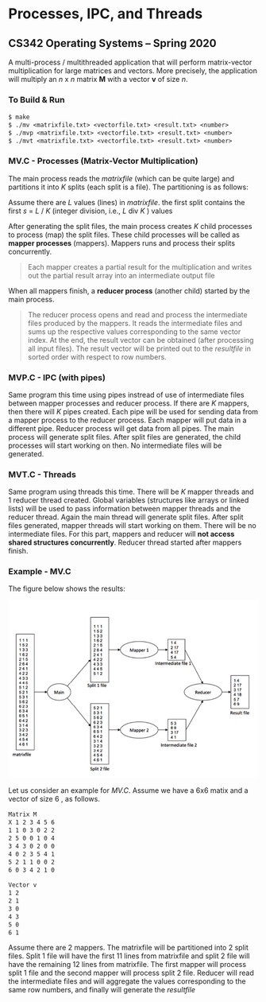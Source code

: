 # Processes, IPC, and Threads
## CS342 Operating Systems – Spring 2020

A multi-process / multithreaded application that will perform matrix-vector multiplication for large matrices and vectors. 
More precisely, the application will multiply an _n_ x _n_ matrix **M** with a vector **v** of size _n_.

### To Build & Run

```
$ make
$ ./mv <matrixfile.txt> <vectorfile.txt> <result.txt> <number>
$ ./mvp <matrixfile.txt> <vectorfile.txt> <result.txt> <number>
$ ./mvt <matrixfile.txt> <vectorfile.txt> <result.txt> <number>
```

### MV.C - Processes (Matrix-Vector Multiplication) 

The main process reads the _matrixfile_ (which can be quite large) and partitions it into _K_ splits (each split is a file). The partitioning is as follows: 

Assume there are _L_ values (lines) in _matrixfile_. 
the first split contains the first _s_ = _L_ / _K_ (integer division, i.e., _L_ div _K_ ) values

After generating the split files, the main process creates _K_ child processes to process (map) the split files. These child processes will be called as **mapper processes** (mappers). Mappers runs and process their splits concurrently.

> Each mapper creates a partial result for the multiplication and writes out the partial result array into an intermediate output file

When all mappers finish, a **reducer process** (another child) started by the main process. 

 > The reducer process opens and read and process the intermediate files produced by the mappers. It reads the intermediate files and sums up the respective values corresponding to the same vector index. At the end, the result vector can be obtained (after processing all input files). The result vector will be printed out to the _resultfile_ in sorted order with respect to row numbers.

### MVP.C - IPC (with pipes)

Same program this time using pipes instread of use of intermediate files between mapper processes and reducer process. If there are _K_ mappers, then there will _K_ pipes created. Each pipe will be used for sending data from a mapper process to the reducer process. Each mapper will put data in a different pipe. Reducer process will get data from all pipes. The main process will generate split files. After split files are generated, the child processes will start working on then. No intermediate files will be generated.

### MVT.C - Threads

Same program using threads this time. There will be _K_ mapper threads and 1 reducer thread created. Global variables (structures like arrays or linked lists) will be used to pass information between mapper threads and the reducer thread. Again the main thread will generate split files. After split files generated, mapper threads will start working on them. There will be no intermediate files. For this part, mappers and reducer will **not access shared structures concurrently**. Reducer thread started after mappers finish.


### Example - MV.C

The figure below shows the results:

![Figure](figure.png)

Let us consider an example for *MV.C*. Assume we have a 6x6 matix and a vector of size 6 , as follows.

```
Matrix M
X 1 2 3 4 5 6
1 1 0 3 0 2 2
2 5 0 0 1 0 4
3 4 3 0 2 0 0
4 0 2 3 5 4 1
5 2 1 1 0 0 2
6 0 3 4 2 1 0
```
```
Vector v
1 2
2 1
3 0
4 3
5 0
6 1
```
Assume there are 2 mappers. The matrixfile will be partitioned into 2 split
files. Split 1 file will have the first 11 lines from matrixfile and split 2 file will have
the remaining 12 lines from matrixfile. The first mapper will process split 1 file and
the second mapper will process split 2 file. Reducer will read the
intermediate files and will aggregate the values corresponding to the same row
numbers, and finally will generate the _resultfile_ 